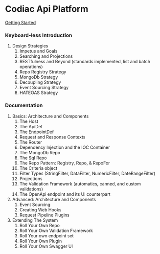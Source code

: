 # Codiac Api Platform

[Getting Started](./getting-started)

### Keyboard-less Introduction

1. Design Strategies
    1. Impetus and Goals
    1. Searching and Projections
    1. RESTfulness and Beyond (standards implemented, list and batch operations)
    1. Repo Registry Strategy
    1. MongoDb Strategy
    1. Decoupling Strategy
    1. Event Sourcing Strategy
    1. HATEOAS Strategy

### Documentation

1. Basics: Architecture and Components
    1. The Host
    1. The ApiDef
    1. The EndpointDef
    1. Request and Response Contexts
    1. The Router
    1. Dependency Injection and the IOC Container
    1. The MongoDb Repo
    1. The Sql Repo
    1. The Repo Pattern: Registry, Repo, & RepoFor
    1. The Criteria object
    1. Filter Types (StringFilter, DataFilter, NumericFilter, DateRangeFilter)
    1. Projections
    1. The Validation Framework (automatics, canned, and custom validations)
    1. The OpenApi endpoint and its UI counterpart
1. Advanced: Architecture and Components
    1. Event Sourcing
    1. Creating Web Hooks
    1. Request Pipeline Plugins
1. Extending The System
    1. Roll Your Own Repo
    1. Roll Your Own Validation Framework
    1. Roll Your own endpoint set
    1. Roll Your Own Plugin
    1. Roll Your Own Swagger UI



